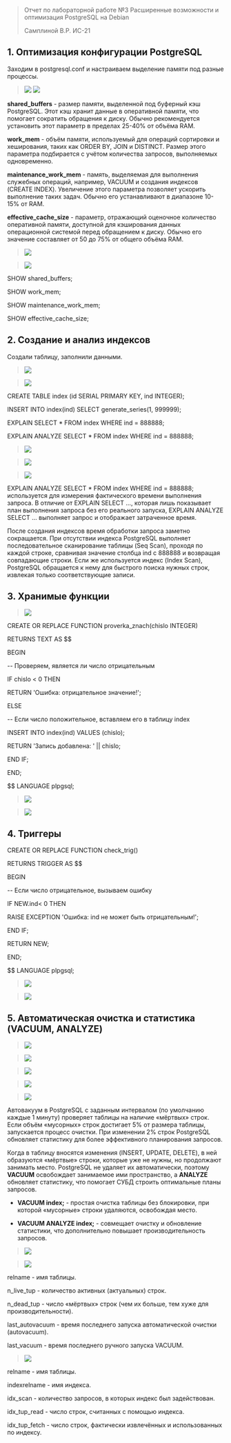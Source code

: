 >Отчет по лабораторной работе №3 Расширенные возможности и оптимизация PostgreSQL на Debian
>
>Самплиной В.Р. ИС-21
## **1.  Оптимизация конфигурации PostgreSQL**

 Заходим в postgresql.conf и настраиваем выделение памяти под разные
 процессы.

 >![](media/image1.png)
 >![](media/image2.png)

 **shared_buffers** - размер памяти, выделенной под буферный кэш
 PostgreSQL. Этот кэш хранит данные в оперативной памяти, что помогает
 сократить обращения к диску. Обычно рекомендуется установить этот
 параметр в пределах 25-40% от объёма RAM.

 **work_mem** - объём памяти, используемый для операций сортировки и
 хеширования, таких как ORDER BY, JOIN и DISTINCT. Размер этого
 параметра подбирается с учётом количества запросов, выполняемых
 одновременно.

 **maintenance_work_mem** - память, выделяемая для выполнения служебных
 операций, например, VACUUM и создания индексов (CREATE INDEX).
 Увеличение этого параметра позволяет ускорить выполнение таких задач.
 Обычно его устанавливают в диапазоне 10-15% от RAM.

 **effective_cache_size** - параметр, отражающий оценочное количество
 оперативной памяти, доступной для кэширования данных операционной
 системой перед обращением к диску. Обычно его значение составляет от
 50 до 75% от общего объёма RAM.

 >![](media/image3.png)

 >![](media/image4.png)

 SHOW shared_buffers;

 SHOW work_mem;

 SHOW maintenance_work_mem;

 SHOW effective_cache_size;

## **2.  Создание и анализ индексов**

 Создали таблицу, заполнили данными.

 >![](media/image5.png)

 >![](media/image6.png)

 CREATE TABLE index (id SERIAL PRIMARY KEY, ind INTEGER);

 INSERT INTO index(ind) SELECT generate_series(1, 999999);

 EXPLAIN SELECT \* FROM index WHERE ind = 888888;

 EXPLAIN ANALYZE SELECT \* FROM index WHERE ind = 888888;

 >![](media/image7.png)

 >![](media/image8.png)

 >![](media/image9.png)

 EXPLAIN ANALYZE SELECT \* FROM index WHERE ind = 888888;\
 используется для измерения фактического времени выполнения запроса. В
 отличие от EXPLAIN SELECT \..., которая лишь показывает план
 выполнения запроса без его реального запуска, EXPLAIN ANALYZE SELECT
 \... выполняет запрос и отображает затраченное время.

 После создания индексов время обработки запроса заметно сокращается.
 При отсутствии индекса PostgreSQL выполняет последовательное
 сканирование таблицы (Seq Scan), проходя по каждой строке, сравнивая
 значение столбца ind с 888888 и возвращая совпадающие строки. Если же
 используется индекс (Index Scan), PostgreSQL обращается к нему для
 быстрого поиска нужных строк, извлекая только соответствующие записи.

## **3.  Хранимые функции**

 >![](media/image10.png)

 CREATE OR REPLACE FUNCTION proverka_znach(chislo INTEGER)

 RETURNS TEXT AS \$\$

 BEGIN

 \-- Проверяем, является ли число отрицательным

 IF chislo \< 0 THEN

 RETURN \'Ошибка: отрицательное значение!\';

 ELSE

 \-- Если число положительное, вставляем его в таблицу index

 INSERT INTO index(ind) VALUES (chislo);

 RETURN \'Запись добавлена: \' \|\| chislo;

 END IF;

 END;

 \$\$ LANGUAGE plpgsql;

 >![](media/image11.png)

 >![](media/image12.png)

## **4.  Триггеры**

 CREATE OR REPLACE FUNCTION check_trig()

 RETURNS TRIGGER AS \$\$

 BEGIN

 \-- Если число отрицательное, вызываем ошибку

 IF NEW.ind\< 0 THEN

 RAISE EXCEPTION \'Ошибка: ind не может быть отрицательным!\';

 END IF;

 RETURN NEW;

 END;

 \$\$ LANGUAGE plpgsql;

 >![](media/image13.png)

 >![](media/image14.png)

 ## **5. Автоматическая очистка и статистика (VACUUM, ANALYZE)**

 >![](media/image15.png)

 >![](media/image16.png)

 >![](media/image17.png)

 >![](media/image18.png)

 >![](media/image19.png)

 Автовакуум в PostgreSQL с заданным интервалом (по умолчанию каждые 1
 минуту) проверяет таблицы на наличие «мёртвых» строк. Если объём
 «мусорных» строк достигает 5% от размера таблицы, запускается процесс
 очистки. При изменении 2% строк PostgreSQL обновляет статистику для
 более эффективного планирования запросов.

 Когда в таблицу вносятся изменения (INSERT, UPDATE, DELETE), в ней
 образуются «мёртвые» строки, которые уже не нужны, но продолжают
 занимать место. PostgreSQL не удаляет их автоматически, поэтому
 **VACUUM** освобождает занимаемое ими пространство, а **ANALYZE**
 обновляет статистику, что помогает СУБД строить оптимальные планы
 запросов.

-   **VACUUM index;** - простая очистка таблицы без блокировки, при
    которой «мусорные» строки удаляются, освобождая место.

-   **VACUUM ANALYZE index;** - совмещает очистку и обновление
    статистики, что дополнительно повышает производительность запросов.

 >![](media/image20.png)

 >![](media/image21.png)

 relname - имя таблицы.

 n_live_tup - количество активных (актуальных) строк.

 n_dead_tup - число «мёртвых» строк (чем их больше, тем хуже для
 производительности).

 last_autovacuum - время последнего запуска автоматической очистки
 (autovacuum).

 last_vacuum - время последнего ручного запуска VACUUM.

 >![](media/image22.png)

 relname - имя таблицы.

 indexrelname - имя индекса.

 idx_scan - количество запросов, в которых индекс был задействован.

 idx_tup_read - число строк, считанных с помощью индекса.

 idx_tup_fetch - число строк, фактически извлечённых и использованных
 по индексу.
